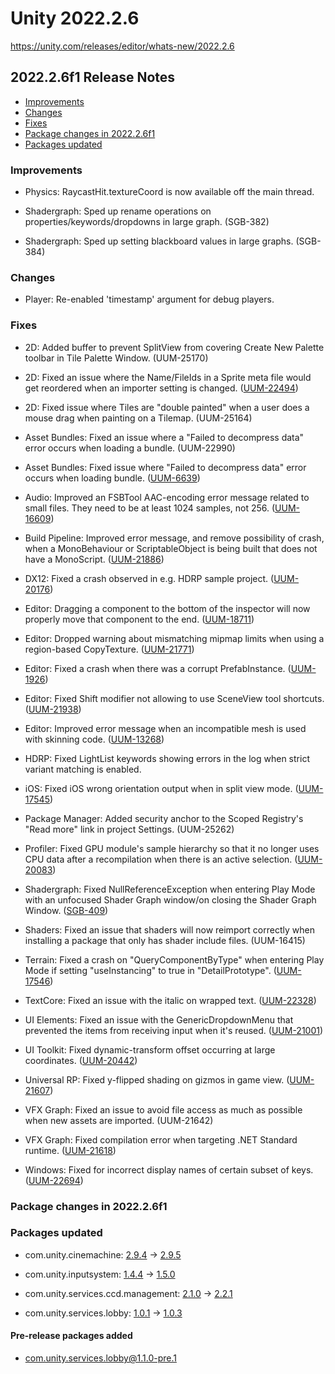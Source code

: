 # Unity 2022.2.6

https://unity.com/releases/editor/whats-new/2022.2.6

## 2022.2.6f1 Release Notes

- [Improvements](#improvements)
- [Changes](#changes)
- [Fixes](#fixes)
- [Package changes in 2022.2.6f1](#package-changes-in-202226f1)
- [Packages updated](#packages-updated)


### Improvements

*   Physics: RaycastHit.textureCoord is now available off the main thread.
    
*   Shadergraph: Sped up rename operations on properties/keywords/dropdowns in large graph. (SGB-382)
    
*   Shadergraph: Sped up setting blackboard values in large graphs. (SGB-384)
    

### Changes

*   Player: Re-enabled 'timestamp' argument for debug players.

### Fixes

*   2D: Added buffer to prevent SplitView from covering Create New Palette toolbar in Tile Palette Window. (UUM-25170)
    
*   2D: Fixed an issue where the Name/FileIds in a Sprite meta file would get reordered when an importer setting is changed. ([UUM-22494](https://issuetracker.unity3d.com/issues/texture-version-control-importing-certain-textures-with-multiple-sprites-cause-arbitrary-changes-in-namefileidtable-mapping-in-meta-file))
    
*   2D: Fixed issue where Tiles are "double painted" when a user does a mouse drag when painting on a Tilemap. (UUM-25164)
    
*   Asset Bundles: Fixed an issue where a "Failed to decompress data" error occurs when loading a bundle. (UUM-22990)
    
*   Asset Bundles: Fixed issue where "Failed to decompress data" error occurs when loading bundle. ([UUM-6639](https://issuetracker.unity3d.com/issues/assetbundle-is-invalid-and-failed-to-decompress-data-errors-appear-after-exporting-and-importing-specific-asset-bundles))
    
*   Audio: Improved an FSBTool AAC-encoding error message related to small files. They need to be at least 1024 samples, not 256. ([UUM-16609](https://issuetracker.unity3d.com/issues/webgl-throws-an-incorrect-error-when-importing-a-too-small-audio-file))
    
*   Build Pipeline: Improved error message, and remove possibility of crash, when a MonoBehaviour or ScriptableObject is being built that does not have a MonoScript. ([UUM-21886](https://issuetracker.unity3d.com/issues/unity-editor-crashes-on-collectallserializereferencetypesandpersistentcalltargets-when-building-a-project-for-standalone-player))
    
*   DX12: Fixed a crash observed in e.g. HDRP sample project. ([UUM-20176](https://issuetracker.unity3d.com/issues/hdrp-template-standalone-player-crashes-after-a-few-seconds))
    
*   Editor: Dragging a component to the bottom of the inspector will now properly move that component to the end. ([UUM-18711](https://issuetracker.unity3d.com/issues/inspector-component-isnt-placed-at-the-bottom-when-releasing-mouse-outside-of-the-blue-highlight))
    
*   Editor: Dropped warning about mismatching mipmap limits when using a region-based CopyTexture. ([UUM-21771](https://issuetracker.unity3d.com/issues/unnecessary-amounts-of-warnings-are-logged-when-using-graphics-dot-copytexture))
    
*   Editor: Fixed a crash when there was a corrupt PrefabInstance. ([UUM-1926](https://issuetracker.unity3d.com/issues/crash-on-awakefromloadqueue-checkgameobjectandcomponentstructure-when-loading-a-scene-manually))
    
*   Editor: Fixed Shift modifier not allowing to use SceneView tool shortcuts. ([UUM-21938](https://issuetracker.unity3d.com/issues/editor-shift-key-prevent-the-use-of-sceneview-tool-shortcuts))
    
*   Editor: Improved error message when an incompatible mesh is used with skinning code. ([UUM-13268](https://issuetracker.unity3d.com/issues/mesh-error-message-about-mesh-is-missing-useful-info))
    
*   HDRP: Fixed LightList keywords showing errors in the log when strict variant matching is enabled.
    
*   iOS: Fixed iOS wrong orientation output when in split view mode. ([UUM-17545](https://issuetracker.unity3d.com/issues/ios-screen-dot-orientation-reports-wrong-device-orientation-when-rotating-a-split-view-supported-ios-device-multiple-times))
    
*   Package Manager: Added security anchor to the Scoped Registry's "Read more" link in project Settings. (UUM-25262)
    
*   Profiler: Fixed GPU module's sample hierarchy so that it no longer uses CPU data after a recompilation when there is an active selection. ([UUM-20083](https://issuetracker.unity3d.com/issues/gpu-usage-hierarchy-columns-in-the-profiler-window-change-when-scripts-are-recompiled))
    
*   Shadergraph: Fixed NullReferenceException when entering Play Mode with an unfocused Shader Graph window/on closing the Shader Graph Window. ([SGB-409](https://issuetracker.unity3d.com/issues/nullreferenceexception-is-thrown-at-play-mode-entrance-when-unfocused-shader-graph-tab-is-opened))
    
*   Shaders: Fixed an issue that shaders will now reimport correctly when installing a package that only has shader include files. (UUM-16415)
    
*   Terrain: Fixed a crash on "QueryComponentByType" when entering Play Mode if setting "useInstancing" to true in "DetailPrototype". ([UUM-17546](https://issuetracker.unity3d.com/issues/crash-on-querycomponentbytype-when-entering-play-mode-if-setting-useinstancing-to-true-in-detailprototype))
    
*   TextCore: Fixed an issue with the italic on wrapped text. ([UUM-22328](https://issuetracker.unity3d.com/issues/italic-tags-only-work-for-the-first-line-of-text-when-the-texts-wrap-is-set-to-normal))
    
*   UI Elements: Fixed an issue with the GenericDropdownMenu that prevented the items from receiving input when it's reused. ([UUM-21001](https://issuetracker.unity3d.com/issues/the-callbacks-for-attachtopanelevent-and-detachfrompanelevent-are-unregistered-when-the-ondetachfrompanel-is-called))
    
*   UI Toolkit: Fixed dynamic-transform offset occurring at large coordinates. ([UUM-20442](https://issuetracker.unity3d.com/issues/handle-of-a-slider-is-misaligned-when-using-usagehints-dot-dynamictransform-if-the-select-platform-is-ios-or-android))
    
*   Universal RP: Fixed y-flipped shading on gizmos in game view. ([UUM-21607](https://issuetracker.unity3d.com/issues/urp-depth-buffer-is-flipped-on-the-y-axis-and-disconnected-from-the-gameobject-when-in-the-play-mode))
    
*   VFX Graph: Fixed an issue to avoid file access as much as possible when new assets are imported. (UUM-21642)
    
*   VFX Graph: Fixed compilation error when targeting .NET Standard runtime. ([UUM-21618](https://issuetracker.unity3d.com/issues/visual-effect-graph-package-compilation-fails-when-the-editor-assemblies-compatibility-level-is-set-to-net-standard))
    
*   Windows: Fixed for incorrect display names of certain subset of keys. ([UUM-22694](https://issuetracker.unity3d.com/issues/input-system-arrow-keys-are-displayed-as-num-when-using-arrowkey-dot-displaynames))
    

### Package changes in 2022.2.6f1

### Packages updated

*   com.unity.cinemachine: [2.9.4](https://docs.unity3d.com/Packages/com.unity.cinemachine@2.9//changelog/CHANGELOG.html) → [2.9.5](https://docs.unity3d.com/Packages/com.unity.cinemachine@2.9//changelog/CHANGELOG.html)
    
*   com.unity.inputsystem: [1.4.4](https://docs.unity3d.com/Packages/com.unity.inputsystem@1.4//changelog/CHANGELOG.html) → [1.5.0](https://docs.unity3d.com/Packages/com.unity.inputsystem@1.5//changelog/CHANGELOG.html)
    
*   com.unity.services.ccd.management: [2.1.0](https://docs.unity3d.com/Packages/com.unity.services.ccd.management@2.1//changelog/CHANGELOG.html) → [2.2.1](https://docs.unity3d.com/Packages/com.unity.services.ccd.management@2.2//changelog/CHANGELOG.html)
    
*   com.unity.services.lobby: [1.0.1](https://docs.unity3d.com/Packages/com.unity.services.lobby@1.0//changelog/CHANGELOG.html) → [1.0.3](https://docs.unity3d.com/Packages/com.unity.services.lobby@1.0//changelog/CHANGELOG.html)
    

#### Pre-release packages added

*   [com.unity.services.lobby@1.1.0-pre.1](https://docs.unity3d.com/Packages/com.unity.services.lobby@1.1//changelog/CHANGELOG.html)